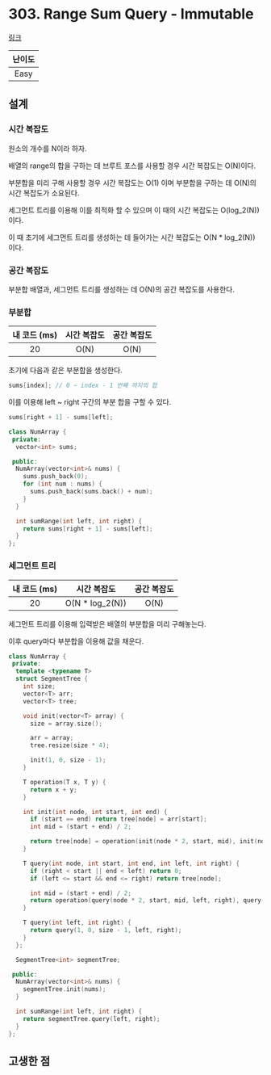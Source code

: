 # 303. Range Sum Query - Immutable

[링크](https://leetcode.com/problems/range-sum-query-immutable/)

| 난이도 |
| :----: |
|  Easy  |

## 설계

### 시간 복잡도

원소의 개수를 N이라 하자.

배열의 range의 합을 구하는 데 브루트 포스를 사용할 경우 시간 복잡도는 O(N)이다.

부분합을 미리 구해 사용할 경우 시간 복잡도는 O(1) 이며 부분합을 구하는 데 O(N)의 시간 복잡도가 소요된다.

세그먼트 트리를 이용해 이를 최적화 할 수 있으며 이 때의 시간 복잡도는 O(log_2(N))이다.

이 때 초기에 세그먼트 트리를 생성하는 데 들어가는 시간 복잡도는 O(N \* log_2(N)) 이다.

### 공간 복잡도

부분합 배열과, 세그먼트 트리를 생성하는 데 O(N)의 공간 복잡도를 사용한다.

### 부분합

| 내 코드 (ms) | 시간 복잡도 | 공간 복잡도 |
| :----------: | :---------: | :---------: |
|      20      |    O(N)     |    O(N)     |

초기에 다음과 같은 부분합을 생성한다.

```cpp
sums[index]; // 0 ~ index - 1 번째 까지의 합
```

이를 이용해 left ~ right 구간의 부분 합을 구할 수 있다.

```cpp
sums[right + 1] - sums[left];
```

```cpp
class NumArray {
 private:
  vector<int> sums;

 public:
  NumArray(vector<int>& nums) {
    sums.push_back(0);
    for (int num : nums) {
      sums.push_back(sums.back() + num);
    }
  }

  int sumRange(int left, int right) {
    return sums[right + 1] - sums[left];
  }
};
```

### 세그먼트 트리

| 내 코드 (ms) |   시간 복잡도    | 공간 복잡도 |
| :----------: | :--------------: | :---------: |
|      20      | O(N \* log_2(N)) |    O(N)     |

세그먼트 트리를 이용해 입력받은 배열의 부분합을 미리 구해놓는다.

이후 query마다 부분합을 이용해 값을 채운다.

```cpp
class NumArray {
 private:
  template <typename T>
  struct SegmentTree {
    int size;
    vector<T> arr;
    vector<T> tree;

    void init(vector<T> array) {
      size = array.size();

      arr = array;
      tree.resize(size * 4);

      init(1, 0, size - 1);
    }

    T operation(T x, T y) {
      return x + y;
    }

    int init(int node, int start, int end) {
      if (start == end) return tree[node] = arr[start];
      int mid = (start + end) / 2;

      return tree[node] = operation(init(node * 2, start, mid), init(node * 2 + 1, mid + 1, end));
    }

    T query(int node, int start, int end, int left, int right) {
      if (right < start || end < left) return 0;
      if (left <= start && end <= right) return tree[node];

      int mid = (start + end) / 2;
      return operation(query(node * 2, start, mid, left, right), query(node * 2 + 1, mid + 1, end, left, right));
    }

    T query(int left, int right) {
      return query(1, 0, size - 1, left, right);
    }
  };

  SegmentTree<int> segmentTree;

 public:
  NumArray(vector<int>& nums) {
    segmentTree.init(nums);
  }

  int sumRange(int left, int right) {
    return segmentTree.query(left, right);
  }
};
```

## 고생한 점
